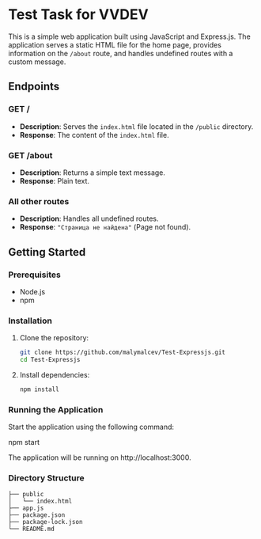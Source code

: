 # Test Task for VVDEV

This is a simple web application built using JavaScript and Express.js. The application serves a static HTML file for the home page, provides information on the `/about` route, and handles undefined routes with a custom message.

## Endpoints

### GET /

- **Description**: Serves the `index.html` file located in the `/public` directory.
- **Response**: The content of the `index.html` file.

### GET /about

- **Description**: Returns a simple text message.
- **Response**: Plain text.

### All other routes

- **Description**: Handles all undefined routes.
- **Response**: `"Страница не найдена"` (Page not found).

## Getting Started

### Prerequisites

- Node.js
- npm

### Installation

1. Clone the repository:

   ```bash
   git clone https://github.com/malymalcev/Test-Expressjs.git
   cd Test-Expressjs
   
2. Install dependencies:

   ```bash
   npm install
   

### Running the Application

Start the application using the following command:


npm start


The application will be running on http://localhost:3000.

### Directory Structure

```
├── public
│   └── index.html
├── app.js
├── package.json
├── package-lock.json
└── README.md
```
